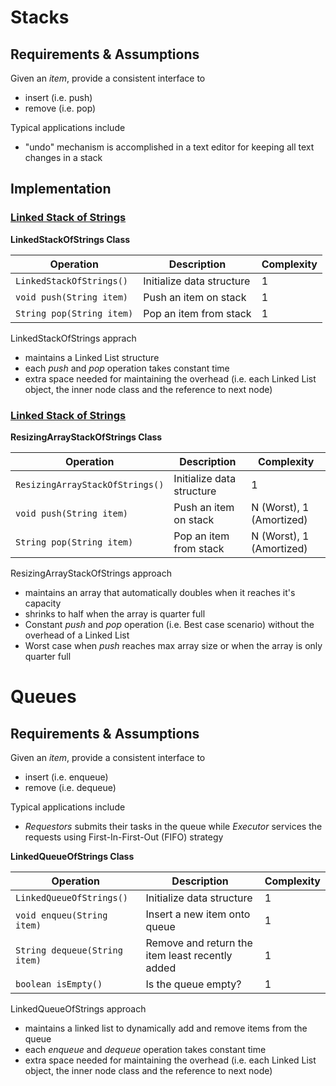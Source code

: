 # Stacks

## Requirements & Assumptions
Given an *item*, provide a consistent interface to

* insert (i.e. push)
* remove (i.e. pop)


Typical applications include

* "undo" mechanism is accomplished in a text editor for keeping all text changes in a stack


## Implementation


### [Linked Stack of Strings](../../src/main/java/com/rehmanz/stack/LinkedStackOfStrings.java)



**LinkedStackOfStrings Class**

| Operation | Description | Complexity |
| ----------| ----------- | ---------- |
| `LinkedStackOfStrings()` | Initialize data structure | 1 |
| `void push(String item)` | Push an item on stack | 1 |
| `String pop(String item)` | Pop an item from stack | 1 |

LinkedStackOfStrings apprach
* maintains a Linked List structure
* each *push* and *pop* operation takes constant time
* extra space needed for maintaining the overhead (i.e. each Linked List object, the inner node class and the 
reference to next node)


### [Linked Stack of Strings](../../src/main/java/com/rehmanz/stack/ResizingArrayStackOfStrings.java)



**ResizingArrayStackOfStrings Class**

| Operation | Description | Complexity |
| ----------| ----------- | ---------- |
| `ResizingArrayStackOfStrings()` | Initialize data structure | 1 |
| `void push(String item)` | Push an item on stack | N (Worst), 1 (Amortized) |
| `String pop(String item)` | Pop an item from stack | N (Worst), 1 (Amortized) |

ResizingArrayStackOfStrings approach
* maintains an array that automatically doubles when it reaches it's capacity
* shrinks to half when the array is quarter full
* Constant *push* and *pop* operation (i.e. Best case scenario) without the overhead of a Linked List
* Worst case when *push* reaches max array size or when the array is only quarter full 


# Queues

## Requirements & Assumptions
Given an *item*, provide a consistent interface to

* insert (i.e. enqueue)
* remove (i.e. dequeue)


Typical applications include

* *Requestors* submits their tasks in the queue while *Executor* services the requests using First-In-First-Out (FIFO)
strategy

**LinkedQueueOfStrings Class**

| Operation | Description | Complexity |
| ----------| ----------- | ---------- |
| `LinkedQueueOfStrings()` | Initialize data structure | 1 |
| `void enqueu(String item)` | Insert a new item onto queue | 1 |
| `String dequeue(String item)` | Remove and return the item least recently added | 1 |
| `boolean isEmpty()` | Is the queue empty? | 1 |

LinkedQueueOfStrings approach
* maintains a linked list to dynamically add and remove items from the queue
* each *enqueue* and *dequeue* operation takes constant time
* extra space needed for maintaining the overhead (i.e. each Linked List object, the inner node class and the 
reference to next node)